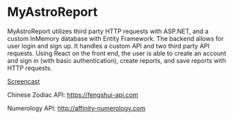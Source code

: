 # MyAstroReport

MyAstroReport utilizes third party HTTP requests with ASP.NET, and a custom InMemory database with Entity Framework. The backend allows for user login and sign up.  It handles a custom API and two third party API requests. Using React on the front end, the user is able to create an account and sign in (with basic authentication), create reports, and save reports with HTTP requests.

[Screencast](https://drive.google.com/file/d/1rU4nJfZZlsWzXjHwgqICcsWdu7V5u78K/view?usp=sharing)

Chinese Zodiac API: https://fengshui-api.com

Numerology API: http://affinity-numerology.com

